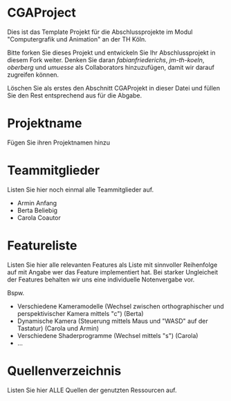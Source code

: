 # CGAProject
Dies ist das Template Projekt für die Abschlussprojekte im Modul "Computergrafik und Animation" an der TH Köln.

Bitte forken Sie dieses Projekt und entwickeln Sie Ihr Abschlussprojekt in diesem Fork weiter. Denken Sie daran *fabianfriederichs*, *jm-th-koeln*, *oberberg* und *umuesse* als Collaborators hinzuzufügen, damit wir darauf zugreifen können.

Löschen Sie als erstes den Abschnitt CGAProjekt in dieser Datei und füllen Sie den Rest entsprechend aus für die Abgabe.

# Projektname
Fügen Sie ihren Projektnamen hinzu

# Teammitglieder
Listen Sie hier noch einmal alle Teammitglieder auf.
- Armin Anfang
- Berta Beliebig
- Carola Coautor

# Featureliste
Listen Sie hier alle relevanten Features als Liste mit sinnvoller Reihenfolge auf mit Angabe wer das Feature implementiert hat.
Bei starker Ungleicheit der Features behalten wir uns eine individuelle Notenvergabe vor.

Bspw.

- Verschiedene Kameramodelle (Wechsel zwischen orthographischer und perspektivischer Kamera mittels "c") (Berta)
- Dynamische Kamera (Steuerung mittels Maus und "WASD" auf der Tastatur) (Carola und Armin)
- Verschiedene Shaderprogramme (Wechsel mittels "s") (Carola)
- ...

# Quellenverzeichnis
Listen Sie hier ALLE Quellen der genutzten Ressourcen auf.
